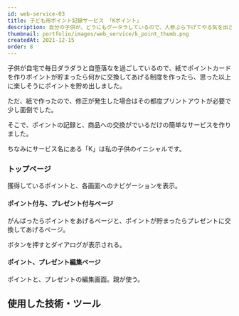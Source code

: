 ```yaml
---
id: web-service-03
title: 子ども用ポイント記録サービス 「Kポイント」
description: 自分の子供が、どうにもグータラしているので、人参ぶら下げてやる気を出させようと作成したサービスです。
thumbnail: portfolio/images/web_service/k_point_thumb.png
createdAt: 2021-12-15
order: 8
---
```


子供が自宅で毎日ダラダラと自堕落なを過ごしているので、紙でポイントカードを作りポイントが貯まったら何かに交換してあげる制度を作ったら、思った以上に楽しそうにポイントを貯め出しました。  

ただ、紙で作ったので、修正が発生した場合はその都度プリントアウトが必要で少し面倒でした。 

そこで、ポイントの記録と、商品への交換がでいるだけの簡単なサービスを作りました。  

ちなみにサービス名にある「K」は私の子供のイニシャルです。


### トップページ
獲得しているポイントと、各画面へのナビゲーションを表示。

<dynamic-image path="portfolio/images/web_service/k_point_01.png" alt="トップページ" ></dynamic-image>

#### ポイント付与、プレゼント付与ページ
がんばったらポイントをあげるページと、ポイントが貯まったらプレゼントに交換してあげるページ。

<dynamic-image path="portfolio/images/web_service/k_point_02.png" alt="ポイント付与、プレゼント付与ページ" ></dynamic-image>

ボタンを押すとダイアログが表示される。

<dynamic-image path="portfolio/images/web_service/k_point_03.png" alt="ポイント付与、プレゼント付与ページ" ></dynamic-image>


#### ポイント、プレゼント編集ページ
ポイントと、プレゼントの編集画面。親が使う。
<dynamic-image path="portfolio/images/web_service/k_point_04.png" alt="ポイント付与、プレゼント付与ページ" ></dynamic-image>


## 使用した技術・ツール
<skill :items="['Vue3','Typescript','Firebase','Figma','illustrator']"></skill>

